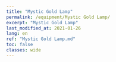```yaml
---
title: "Mystic Gold Lamp"
permalink: /equipment/Mystic Gold Lamp/
excerpt: "Mystic Gold Lamp"
last_modified_at: 2021-01-26
lang: en
ref: "Mystic Gold Lamp.md"
toc: false
classes: wide
---
```


